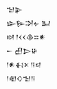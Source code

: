 <div class='block'>
<div class='line'>𒈠𒉌</div>
<div class='line'>𒇽𒌉𒋫𒉡 𒆏</div>
<div class='line'>𒊭 𒁹𒌋𒌋𒆠𒇹𒀭</div>
<div class='line'>𒀸 𒌷𒆕𒄩</div>
<div class='line'>𒁹𒀭𒈬𒉽 𒀀𒁀</div>
<div class='line'>𒁹𒊏𒄭𒈠𒀀</div>
</div>